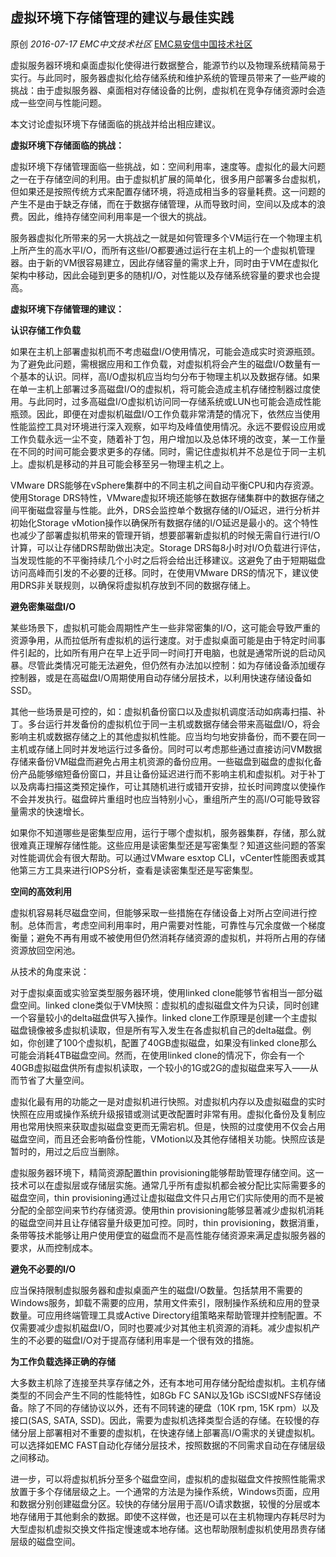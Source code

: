 ## 虚拟环境下存储管理的建议与最佳实践

原创 *2016-07-17* *EMC中文技术社区* [EMC易安信中国技术社区](https://mp.weixin.qq.com/s?__biz=MjM5NjY0NzAwMg==&mid=2651771182&idx=1&sn=ba6f309c8a7d1ac58e7949ab4438429d&scene=21##)

虚拟服务器环境和桌面虚拟化使得进行数据整合，能源节约以及物理系统精简易于实行。与此同时，服务器虚拟化给存储系统和维护系统的管理员带来了一些严峻的挑战：由于虚拟服务器、桌面相对存储设备的比例，虚拟机在竞争存储资源时会造成一些空间与性能问题。

 

本文讨论虚拟环境下存储面临的挑战并给出相应建议。

 

**虚拟环境下存储面临的挑战：**

 

虚拟环境下存储管理面临一些挑战，如：空间利用率，速度等。虚拟化的最大问题之一在于存储空间的利用。由于虚拟机扩展的简单化，很多用户部署多台虚拟机，但如果还是按照传统方式来配置存储环境，将造成相当多的容量耗费。这一问题的产生不是由于缺乏存储，而在于数据存储管理，从而导致时间，空间以及成本的浪费。因此，维持存储空间利用率是一个很大的挑战。

 

服务器虚拟化所带来的另一大挑战之一就是如何管理多个VM运行在一个物理主机上所产生的高水平I/O，而所有这些I/O都要通过运行在主机上的一个虚拟机管理器。由于新的VM很容易建立，因此存储容量的需求上升，同时由于VM在虚拟化架构中移动，因此会碰到更多的随机I/O，对性能以及存储系统容量的要求也会提高。

 

**虚拟环境下存储管理的建议：**

 

**认识存储工作负载**

如果在主机上部署虚拟机而不考虑磁盘I/O使用情况，可能会造成实时资源瓶颈。为了避免此问题，需根据应用和工作负载，对虚拟机将会产生的磁盘I/O数量有一个基本的认识。同样，高I/O虚拟机应当均匀分布于物理主机以及数据存储。如果在单一主机上部署过多高磁盘I/O的虚拟机，将可能会造成主机存储控制器过度使用。与此同时，过多高磁盘I/O虚拟机访问同一存储系统或LUN也可能会造成性能瓶颈。因此，即便在对虚拟机磁盘I/O工作负载非常清楚的情况下，依然应当使用性能监控工具对环境进行深入观察，如平均及峰值使用情况。永远不要假设应用或工作负载永远一尘不变，随着补丁包，用户增加以及总体环境的改变，某一工作量在不同的时间可能会要求更多的存储。同时，需记住虚拟机并不总是位于同一主机上。虚拟机是移动的并且可能会移至另一物理主机之上。

 

VMware  DRS能够在vSphere集群中的不同主机之间自动平衡CPU和内存资源。使用Storage DRS特性，VMware虚拟环境还能够在数据存储集群中的数据存储之间平衡磁盘容量与性能。此外，DRS会监控单个数据存储的I/O延迟，进行分析并初始化Storage vMotion操作以确保所有数据存储的I/O延迟是最小的。这个特性也减少了部署虚拟机带来的管理开销，想要部署新虚拟机的时候无需自行进行I/O计算，可以让存储DRS帮助做出决定。Storage DRS每8小时对I/O负载进行评估，当发现性能的不平衡持续几个小时之后将会给出迁移建议。这避免了由于短期磁盘访问高峰而引发的不必要的迁移。同时，在使用VMware DRS的情况下，建议使用DRS非关联规则，以确保将虚拟机存放到不同的数据存储上。

 

**避免密集磁盘I/O**

某些场景下，虚拟机可能会周期性产生一些非常密集的I/O，这可能会导致严重的资源争用，从而拉低所有虚拟机的运行速度。对于虚拟桌面可能是由于特定时间事件引起的，比如所有用户在早上近乎同一时间打开电脑，也就是通常所说的启动风暴。尽管此类情况可能无法避免，但仍然有办法加以控制：如为存储设备添加缓存控制器，或是在高磁盘I/O周期使用自动存储分层技术，以利用快速存储设备如SSD。

 

其他一些场景是可控的，如：虚拟机备份窗口以及虚拟机调度活动如病毒扫描、补丁。多台运行并发备份的虚拟机位于同一主机或数据存储会带来高磁盘I/O，将会影响主机或数据存储之上的其他虚拟机性能。应当均匀地安排备份，而不要在同一主机或存储上同时并发地运行过多备份。同时可以考虑那些通过直接访问VM数据存储来备份VM磁盘而避免占用主机资源的备份应用。一些磁盘到磁盘的虚拟化备份产品能够缩短备份窗口，并且让备份延迟进行而不影响主机和虚拟机。对于补丁以及病毒扫描这类预定操作，可让其随机进行或错开安排，拉长时间跨度以使操作不会并发执行。磁盘碎片重组时也应当特别小心，重组所产生的高I/O可能导致容量需求的快速增长。

 

如果你不知道哪些是密集型应用，运行于哪个虚拟机，服务器集群，存储，那么就很难真正理解存储性能。这些应用是读密集型还是写密集型？知道这些问题的答案对性能调优会有很大帮助。可以通过VMware esxtop CLI，vCenter性能图表或其他第三方工具来进行IOPS分析，查看是读密集型还是写密集型。

 

**空间的高效利用**

虚拟机容易耗尽磁盘空间，但能够采取一些措施在存储设备上对所占空间进行控制。总体而言，考虑空间利用率时，用户需要对性能，可靠性与冗余度做一个梯度衡量；避免不再有用或不被使用但仍然消耗存储资源的虚拟机，并将所占用的存储资源放回空闲池。

 

从技术的角度来说：

对于虚拟桌面或实验室类型服务器环境，使用linked clone能够节省相当一部分磁盘空间。linked clone类似于VM快照：虚拟机的虚拟磁盘文件为只读，同时创建一个容量较小的delta磁盘供写入操作。linked clone工作原理是创建一个主虚拟磁盘镜像被多虚拟机读取，但是所有写入发生在各虚拟机自己的delta磁盘。例如，你创建了100个虚拟机，配置了40GB虚拟磁盘，如果没有linked clone那么可能会消耗4TB磁盘空间。然而，在使用linked clone的情况下，你会有一个40GB虚拟磁盘供所有虚拟机读取，一个较小的1G或2G的虚拟磁盘来写入——从而节省了大量空间。

虚拟化最有用的功能之一是对虚拟机进行快照。对虚拟机内存以及虚拟磁盘的实时快照在应用或操作系统升级报错或测试更改配置时非常有用。虚拟化备份及复制应用也常用快照来获取虚拟磁盘变更而无需宕机。但是，快照的过度使用不仅会占用磁盘空间，而且还会影响备份性能，VMotion以及其他存储相关功能。快照应该是暂时的，用过之后应当删除。

虚拟服务器环境下，精简资源配置thin provisioning能够帮助管理存储空间。这一技术可以在虚拟层或存储层实施。通常几乎所有虚拟机都会被分配比实际需要多的磁盘空间，thin provisioning通过让虚拟磁盘文件只占用它们实际使用的而不是被分配的全部空间来节约存储资源。使用thin provisioning能够显著减少虚拟机消耗的磁盘空间并且让存储容量升级更加可控。同时，thin provisioning，数据消重，条带等技术能够让用户使用便宜的磁盘而不是高性能存储资源来满足虚拟服务器的要求，从而控制成本。

 

**避免不必要的I/O**

应当保持限制虚拟服务器和虚拟桌面产生的磁盘I/O数量。包括禁用不需要的Windows服务，卸载不需要的应用，禁用文件索引，限制操作系统和应用的登录数量。可应用终端管理工具或Active Directory组策略来帮助管理并控制配置。不仅需要减少虚拟机磁盘I/O，同时也要减少对其他主机资源的消耗。减少虚拟机产生的不必要的磁盘I/O对于提高存储利用率是一个很有效的措施。

 

**为工作负载选择正确的存储**

大多数主机除了连接至共享存储之外，还有本地可用存储分配给虚拟机。主机存储类型的不同会产生不同的性能特性，如8Gb FC SAN以及1Gb iSCSI或NFS存储设备。除了不同的存储协议以外，还有不同转速的硬盘（10K rpm, 15K rpm）以及接口(SAS, SATA, SSD)。因此，需要为虚拟机选择类型合适的存储。在较慢的存储分层上部署相对不重要的虚拟机，在快速存储上部署高I/O需求的关键虚拟机。可以选择如EMC FAST自动化存储分层技术，按照数据的不同需求自动在存储层级之间移动。

 

进一步，可以将虚拟机拆分至多个磁盘空间，虚拟机的虚拟磁盘文件按照性能需求放置于多个存储层级之上。一个通常的方法是为操作系统，Windows页面，应用和数据分别创建磁盘分区。较快的存储分层用于高I/O请求数据，较慢的分层或本地存储用于其他剩余的数据。即使不这样做，也还是可以在主机物理内存耗尽时为大型虚拟机虚拟交换文件指定慢速或本地存储。这也帮助限制虚拟机使用昂贵存储层级的磁盘空间。